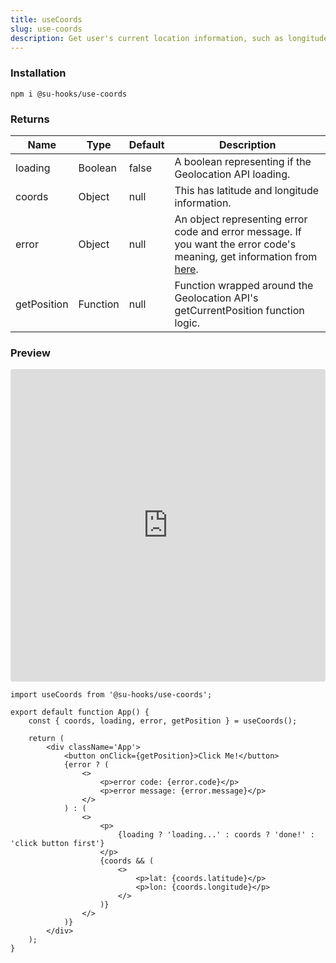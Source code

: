 ```yaml
---
title: useCoords
slug: use-coords
description: Get user's current location information, such as longitude, by using the Geolocation API.
---
```


### Installation

```shell
npm i @su-hooks/use-coords
```

### Returns

| Name        | Type     | Default | Description                                                                                                                                                                                        |
| ----------- | -------- | ------- | -------------------------------------------------------------------------------------------------------------------------------------------------------------------------------------------------- |
| loading     | Boolean  | false   | A boolean representing if the Geolocation API loading.                                                                                                                                             |
| coords      | Object   | null    | This has latitude and longitude information.                                                                                                                                                       |
| error       | Object   | null    | An object representing error code and error message. If you want the error code's meaning, get information from [here](https://developer.mozilla.org/en-US/docs/Web/API/GeolocationPositionError). |
| getPosition | Function | null    | Function wrapped around the Geolocation API's getCurrentPosition function logic.                                                                                                                   |

### Preview

<iframe src="https://codesandbox.io/embed/psy5d9?view=preview&module=%2Fsrc%2FApp.tsx&hidenavigation=1"
     style="width:100%; height: 500px; border:0; border-radius: 4px; overflow:hidden;"
     title="useCoords_ex"
     allow="accelerometer; ambient-light-sensor; camera; encrypted-media; geolocation; gyroscope; hid; microphone; midi; payment; usb; vr; xr-spatial-tracking"
     sandbox="allow-forms allow-modals allow-popups allow-presentation allow-same-origin allow-scripts"
   ></iframe>

```tsx
import useCoords from '@su-hooks/use-coords';

export default function App() {
	const { coords, loading, error, getPosition } = useCoords();

	return (
		<div className='App'>
			<button onClick={getPosition}>Click Me!</button>
			{error ? (
				<>
					<p>error code: {error.code}</p>
					<p>error message: {error.message}</p>
				</>
			) : (
				<>
					<p>
						{loading ? 'loading...' : coords ? 'done!' : 'click button first'}
					</p>
					{coords && (
						<>
							<p>lat: {coords.latitude}</p>
							<p>lon: {coords.longitude}</p>
						</>
					)}
				</>
			)}
		</div>
	);
}
```
